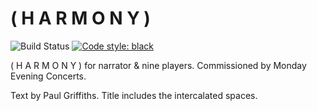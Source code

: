 ( H A R M O N Y )
=================

![Build Status](
    https://github.com/trevorbaca/harmony/actions/workflows/main.yml/badge.svg)
[![Code style: black](
    https://img.shields.io/badge/code%20style-black-000000.svg)](
    https://github.com/ambv/black)

( H A R M O N Y ) for narrator & nine players. Commissioned by Monday Evening Concerts.

Text by Paul Griffiths. Title includes the intercalated spaces.

